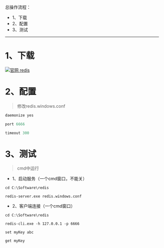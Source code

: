 总操作流程：
- 1、下载
- 2、配置
- 3、测试

***

# 1、下载

[![](https://img.shields.io/badge/官网-redis-red.svg "官网 redis")](https://github.com/MicrosoftArchive/redis/releases)

# 2、配置

>修改redis.windows.conf
```c
daemonize yes

port 6666

timeout 300
```

# 3、测试

>cmd中运行

- 1、启动服务（一个cmd窗口，不能关）
```
cd C:\Software\redis

redis-server.exe redis.windows.conf
```

- 2、客户端连接（一个cmd窗口）

```
cd C:\Software\redis

redis-cli.exe -h 127.0.0.1 -p 6666

set myKey abc

get myKey
```